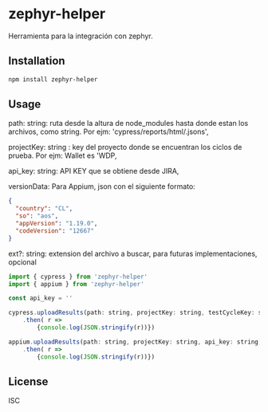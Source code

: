 # zephyr-helper

Herramienta para la integración con zephyr.

## Installation

```bash
npm install zephyr-helper
```

## Usage

path: string: ruta desde la altura de node_modules hasta donde estan los archivos, como string. Por ejm: 'cypress/reports/html/.jsons', 

projectKey: string : key del proyecto donde se encuentran los ciclos de prueba. Por ejm: Wallet es 'WDP, 

api_key: string: API KEY que se obtiene desde JIRA, 

versionData: Para Appium, json con el siguiente formato:
```json 
{
  "country": "CL",
  "so": "aos",
  "appVersion": "1.19.0",
  "codeVersion": "12667"
}
```
ext?: string: extension del archivo a buscar, para futuras implementaciones, opcional



```javascript
import { cypress } from 'zephyr-helper'
import { appium } from 'zephyr-helper'

const api_key = ''

cypress.uploadResults(path: string, projectKey: string, testCycleKey: string, api_key: string, ext?: string)
    .then( r => 
        {console.log(JSON.stringify(r))})

appium.uploadResults(path: string, projectKey: string, api_key: string, versionData: any, ext?: string))
    .then( r => 
        {console.log(JSON.stringify(r))})
```

## License
ISC